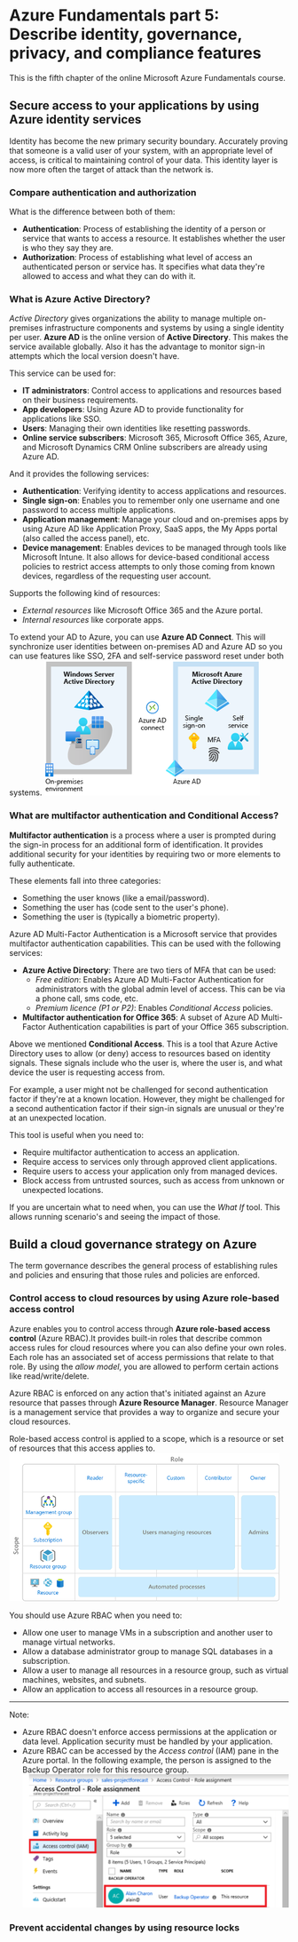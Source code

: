 # Azure Fundamentals part 5: Describe identity, governance, privacy, and compliance features

This is the fifth chapter of the online Microsoft Azure Fundamentals course.

## Secure access to your applications by using Azure identity services

Identity has become the new primary security boundary. Accurately proving that someone is a valid user of your system, with an appropriate level of access, is critical to maintaining control of your data. This identity layer is now more often the target of attack than the network is.

### Compare authentication and authorization

What is the difference between both of them:

- **Authentication**: Process of establishing the identity of a person or service that wants to access a resource. It establishes whether the user is who they say they are.
- **Authorization**: Process of establishing what level of access an authenticated person or service has. It specifies what data they're allowed to access and what they can do with it.

### What is Azure Active Directory?

*Active Directory* gives organizations the ability to manage multiple on-premises infrastructure components and systems by using a single identity per user. **Azure AD** is the online version of **Active Directory**. This makes the service available globally. Also it has the advantage to monitor sign-in attempts which the local version doesn't have.

This service can be used for:

- **IT administrators**: Control access to applications and resources based on their business requirements.
- **App developers**: Using Azure AD to provide functionality for applications like SSO.
- **Users**: Managing their own identities like resetting passwords.
- **Online service subscribers**: Microsoft 365, Microsoft Office 365, Azure, and Microsoft Dynamics CRM Online subscribers are already using Azure AD.

And it provides the following services:

- **Authentication**: Verifying identity to access applications and resources.
- **Single sign-on**: Enables you to remember only one username and one password to access multiple applications.
- **Application management**: Manage your cloud and on-premises apps by using Azure AD like Application Proxy, SaaS apps, the My Apps portal (also called the access panel), etc.
- **Device management**: Enables devices to be managed through tools like Microsoft Intune. It also allows for device-based conditional access policies to restrict access attempts to only those coming from known devices, regardless of the requesting user account.

Supports the following kind of resources:

- *External resources* like Microsoft Office 365 and the Azure portal.
- *Internal resources* like corporate apps.

To extend your AD to Azure, you can use **Azure AD Connect**. This will synchronize user identities between on-premises AD and Azure AD so you can use features like SSO, 2FA and self-service password reset under both systems.
![Cool picture](Pictures/azure-ad-connect.png)

### What are multifactor authentication and Conditional Access?

**Multifactor authentication** is a process where a user is prompted during the sign-in process for an additional form of identification. It provides additional security for your identities by requiring two or more elements to fully authenticate.

These elements fall into three categories:

- Something the user knows (like a email/password).
- Something the user has (code sent to the user's phone).
- Something the user is (typically a biometric property).

Azure AD Multi-Factor Authentication is a Microsoft service that provides multifactor authentication capabilities. This can be used with the following services:

- **Azure Active Directory**: There are two tiers of MFA that can be used:
  - *Free edition*: Enables Azure AD Multi-Factor Authentication for administrators with the global admin level of access. This can be via a phone call, sms code, etc.
  - *Premium licence (P1 or P2)*: Enables *Conditional Access* policies.
- **Multifactor authentication for Office 365**: A subset of Azure AD Multi-Factor Authentication capabilities is part of your Office 365 subscription.

Above we mentioned **Conditional Access**. This is a tool that Azure Active Directory uses to allow (or deny) access to resources based on identity signals. These signals include who the user is, where the user is, and what device the user is requesting access from.

For example, a user might not be challenged for second authentication factor if they're at a known location. However, they might be challenged for a second authentication factor if their sign-in signals are unusual or they're at an unexpected location.

This tool is useful when you need to:

- Require multifactor authentication to access an application.
- Require access to services only through approved client applications.
- Require users to access your application only from managed devices.
- Block access from untrusted sources, such as access from unknown or unexpected locations.

If you are uncertain what to need when, you can use the *What If* tool. This allows running scenario's and seeing the impact of those.

## Build a cloud governance strategy on Azure

The term governance describes the general process of establishing rules and policies and ensuring that those rules and policies are enforced.

### Control access to cloud resources by using Azure role-based access control

Azure enables you to control access through **Azure role-based access control** (Azure RBAC).It provides built-in roles that describe common access rules for cloud resources where you can also define your own roles. Each role has an associated set of access permissions that relate to that role. By using the *allow model*, you are allowed to perform certain actions like read/write/delete.

Azure RBAC is enforced on any action that's initiated against an Azure resource that passes through **Azure Resource Manager**. Resource Manager is a management service that provides a way to organize and secure your cloud resources.

Role-based access control is applied to a scope, which is a resource or set of resources that this access applies to.
![Cool picture](Pictures/role-scope.png)

You should use Azure RBAC when you need to:

- Allow one user to manage VMs in a subscription and another user to manage virtual networks.
- Allow a database administrator group to manage SQL databases in a subscription.
- Allow a user to manage all resources in a resource group, such as virtual machines, websites, and subnets.
- Allow an application to access all resources in a resource group.

---

Note:

- Azure RBAC  doesn't enforce access permissions at the application or data level. Application security must be handled by your application.
- Azure RBAC can be accessed by the *Access control* (IAM) pane in the Azure portal. In the following example, the person is assigned to the Backup Operator role for this resource group.
![Cool picture](Pictures/role-based-access-control-blade.png)

### Prevent accidental changes by using resource locks